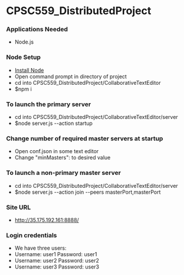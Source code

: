 # CPSC559_DistributedProject

### Applications Needed
* Node.js


### Node Setup  
* [Install Node](https://nodejs.org/en/download/)
* Open command prompt in directory of project
* cd into CPSC559_DistributedProject/CollaborativeTextEditor
* $npm i


### To launch the primary server
* cd into CPSC559_DistributedProject/CollaborativeTextEditor/server
* $node server.js --action startup

### Change number of required master servers at startup
* Open conf.json in some text editor
* Change "minMasters": to desired value


### To launch a non-primary master server
* cd into CPSC559_DistributedProject/CollaborativeTextEditor/server
* $node server.js --action join --peers masterPort,masterPort


### Site URL
* http://35.175.192.161:8888/


### Login credentials
* We have three users:
* Username: user1 Password: user1
* Username: user2 Password: user2
* Username: user3 Password: user3
